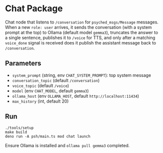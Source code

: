 # Chat Package

Chat node that listens to `/conversation` for `psyched_msgs/Message` messages. When a new `role: user` arrives, it sends the conversation (with a system prompt at the top) to Ollama (default model `gemma3`), truncates the answer to a single sentence, publishes it to `/voice` for TTS, and only after a matching `voice_done` signal is received does it publish the assistant message back to `/conversation`.

## Parameters
- `system_prompt` (string, env `CHAT_SYSTEM_PROMPT`): top system message
- `conversation_topic` (default `/conversation`)
- `voice_topic` (default `/voice`)
- `model` (env `CHAT_MODEL`, default `gemma3`)
- `ollama_host` (env `OLLAMA_HOST`, default `http://localhost:11434`)
- `max_history` (int, default 20)

## Run
```
./tools/setup
make build
deno run -A psh/main.ts mod chat launch
```

Ensure Ollama is installed and `ollama pull gemma3` completed.
